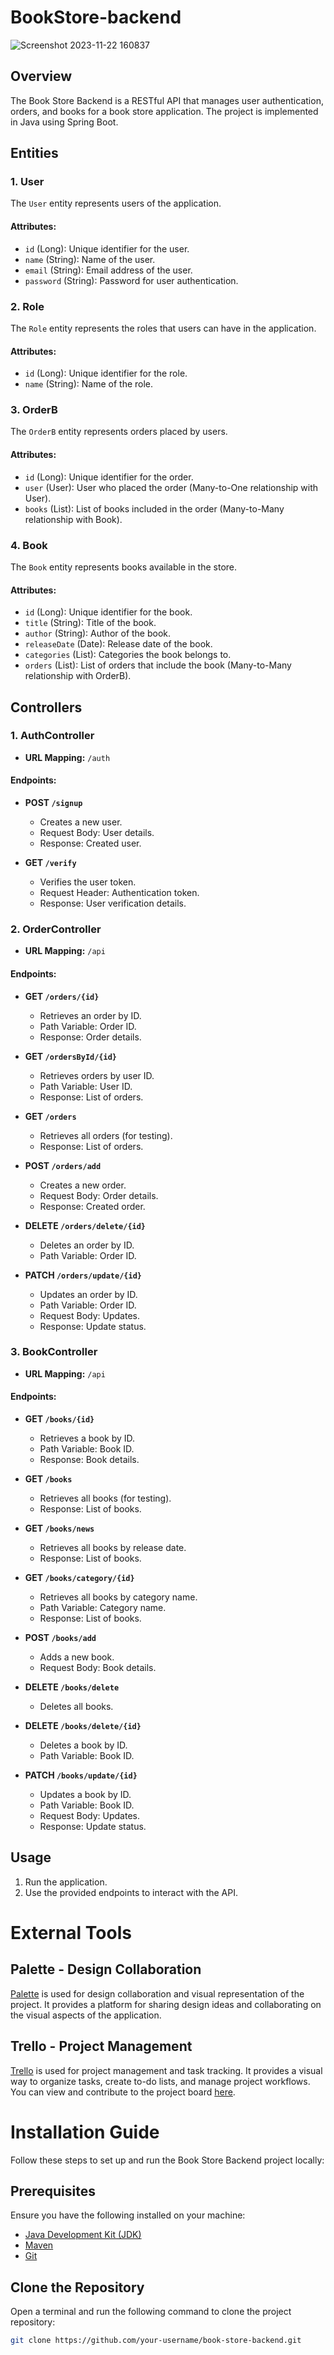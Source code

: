 # BookStore-backend
![Screenshot 2023-11-22 160837](https://github.com/nawaf110005/BookStore-backend/assets/94775137/9d4f13d1-8b46-48b5-a90d-061dc6069562)

## Overview

The Book Store Backend is a RESTful API that manages user authentication, orders, and books for a book store application. The project is implemented in Java using Spring Boot.

## Entities

### 1. User

The `User` entity represents users of the application.

#### Attributes:

- `id` (Long): Unique identifier for the user.
- `name` (String): Name of the user.
- `email` (String): Email address of the user.
- `password` (String): Password for user authentication.

### 2. Role

The `Role` entity represents the roles that users can have in the application.

#### Attributes:

- `id` (Long): Unique identifier for the role.
- `name` (String): Name of the role.

### 3. OrderB

The `OrderB` entity represents orders placed by users.

#### Attributes:

- `id` (Long): Unique identifier for the order.
- `user` (User): User who placed the order (Many-to-One relationship with User).
- `books` (List<Book>): List of books included in the order (Many-to-Many relationship with Book).

### 4. Book

The `Book` entity represents books available in the store.

#### Attributes:

- `id` (Long): Unique identifier for the book.
- `title` (String): Title of the book.
- `author` (String): Author of the book.
- `releaseDate` (Date): Release date of the book.
- `categories` (List<String>): Categories the book belongs to.
- `orders` (List<OrderB>): List of orders that include the book (Many-to-Many relationship with OrderB).

## Controllers

### 1. AuthController

- **URL Mapping:** `/auth`

#### Endpoints:

- **POST `/signup`**
  - Creates a new user.
  - Request Body: User details.
  - Response: Created user.

- **GET `/verify`**
  - Verifies the user token.
  - Request Header: Authentication token.
  - Response: User verification details.

### 2. OrderController

- **URL Mapping:** `/api`

#### Endpoints:

- **GET `/orders/{id}`**
  - Retrieves an order by ID.
  - Path Variable: Order ID.
  - Response: Order details.

- **GET `/ordersById/{id}`**
  - Retrieves orders by user ID.
  - Path Variable: User ID.
  - Response: List of orders.

- **GET `/orders`**
  - Retrieves all orders (for testing).
  - Response: List of orders.

- **POST `/orders/add`**
  - Creates a new order.
  - Request Body: Order details.
  - Response: Created order.

- **DELETE `/orders/delete/{id}`**
  - Deletes an order by ID.
  - Path Variable: Order ID.

- **PATCH `/orders/update/{id}`**
  - Updates an order by ID.
  - Path Variable: Order ID.
  - Request Body: Updates.
  - Response: Update status.

### 3. BookController

- **URL Mapping:** `/api`

#### Endpoints:

- **GET `/books/{id}`**
  - Retrieves a book by ID.
  - Path Variable: Book ID.
  - Response: Book details.

- **GET `/books`**
  - Retrieves all books (for testing).
  - Response: List of books.

- **GET `/books/news`**
  - Retrieves all books by release date.
  - Response: List of books.

- **GET `/books/category/{id}`**
  - Retrieves all books by category name.
  - Path Variable: Category name.
  - Response: List of books.

- **POST `/books/add`**
  - Adds a new book.
  - Request Body: Book details.

- **DELETE `/books/delete`**
  - Deletes all books.

- **DELETE `/books/delete/{id}`**
  - Deletes a book by ID.
  - Path Variable: Book ID.

- **PATCH `/books/update/{id}`**
  - Updates a book by ID.
  - Path Variable: Book ID.
  - Request Body: Updates.
  - Response: Update status.

## Usage

1. Run the application.
2. Use the provided endpoints to interact with the API.


# External Tools

## Palette - Design Collaboration

[Palette](https://slides.com/nawafsal/palette) is used for design collaboration and visual representation of the project. It provides a platform for sharing design ideas and collaborating on the visual aspects of the application.

## Trello - Project Management

[Trello](https://trello.com/) is used for project management and task tracking. It provides a visual way to organize tasks, create to-do lists, and manage project workflows. You can view and contribute to the project board [here](link-to-your-trello-board).

# Installation Guide

Follow these steps to set up and run the Book Store Backend project locally:

## Prerequisites

Ensure you have the following installed on your machine:

- [Java Development Kit (JDK)](https://www.oracle.com/java/technologies/javase-downloads.html)
- [Maven](https://maven.apache.org/download.cgi)
- [Git](https://git-scm.com/downloads)

## Clone the Repository

Open a terminal and run the following command to clone the project repository:

```bash
git clone https://github.com/your-username/book-store-backend.git
